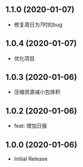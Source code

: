 ## 1.1.0 (2020-01-07)

- 修复周日为7时的bug

## 1.0.4 (2020-01-07)

- 优化项目

## 1.0.3 (2020-01-06)

- 压缩资源减小包体积

## 1.0.2 (2020-01-06)

- feat: 增加日报

## 1.0.0 (2020-01-06)

- Initial Release
